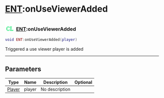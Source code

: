 # [ENT](../ent/README.md):onUseViewerAdded

### <img src="../../.gitbook/assets/client.png" width="32" height="32" /> [ENT](../ent/README.md):onUseViewerAdded

```lua
void ENT:onUseViewerAdded(player)
```

Triggered a use viewer player is added<br>

-----------------
## Parameters

| Type   | Name | Description | Optional |
| ------ | ---- | ----------- | -------: |
| [Player](../player/README.md) | player | No description |  |
